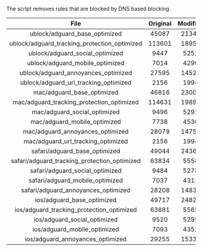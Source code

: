 The script removes rules that are blocked by DNS based blocking.


| File | Original | Modified |
|:----:|:-----:|:-----:|
| ublock/adguard_base_optimized | 45087 | 21344 |
| ublock/adguard_tracking_protection_optimized | 113601 | 18958 |
| ublock/adguard_social_optimized | 9447 | 5252 |
| ublock/adguard_mobile_optimized | 7014 | 4290 |
| ublock/adguard_annoyances_optimized | 27595 | 14520 |
| ublock/adguard_url_tracking_optimized | 2156 | 1994 |
| mac/adguard_base_optimized | 46816 | 23000 |
| mac/adguard_tracking_protection_optimized | 114631 | 19891 |
| mac/adguard_social_optimized | 9496 | 5292 |
| mac/adguard_mobile_optimized | 7738 | 4530 |
| mac/adguard_annoyances_optimized | 28079 | 14755 |
| mac/adguard_url_tracking_optimized | 2156 | 1994 |
| safari/adguard_base_optimized | 49044 | 24366 |
| safari/adguard_tracking_protection_optimized | 63834 | 5558 |
| safari/adguard_social_optimized | 9484 | 5278 |
| safari/adguard_mobile_optimized | 7037 | 4311 |
| safari/adguard_annoyances_optimized | 28208 | 14832 |
| ios/adguard_base_optimized | 49717 | 24824 |
| ios/adguard_tracking_protection_optimized | 63881 | 5565 |
| ios/adguard_social_optimized | 9520 | 5295 |
| ios/adguard_mobile_optimized | 7093 | 4352 |
| ios/adguard_annoyances_optimized | 29255 | 15339 |